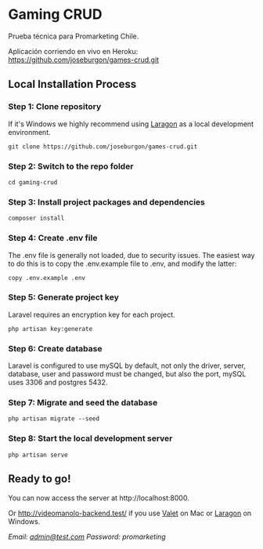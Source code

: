 # Gaming CRUD

Prueba técnica para Promarketing Chile.

Aplicación corriendo en vivo en Heroku: https://github.com/joseburgon/games-crud.git

## Local Installation Process

### Step 1: Clone repository

If it's Windows we highly recommend using [Laragon](https://laragon.org/) as a local development environment.

```
git clone https://github.com/joseburgon/games-crud.git
```

### Step 2: Switch to the repo folder

```
cd gaming-crud
```

### Step 3: Install project packages and dependencies

```
composer install
```

### Step 4: Create .env file

The .env file is generally not loaded, due to security issues. The easiest way to do this is to copy the .env.example file to .env, and modify the latter:

```
copy .env.example .env
```

### Step 5: Generate project key

Laravel requires an encryption key for each project.

```
php artisan key:generate
```

### Step 6: Create database

Laravel is configured to use mySQL by default, not only the driver, server, database, user and password must be changed, but also the port, mySQL uses 3306 and postgres 5432.

### Step 7: Migrate and seed the database

```
php artisan migrate --seed
```

### Step 8: Start the local development server

```
php artisan serve
```

## Ready to go!

You can now access the server at http://localhost:8000.

Or http://videomanolo-backend.test/ if you use [Valet](https://laravel.com/docs/7.x/valet) on Mac or [Laragon](https://laragon.org/) on Windows.

*Email: admin@test.com
Password: promarketing*
